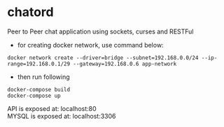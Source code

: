 # chatord
Peer to Peer chat application using sockets, curses and RESTFul
 
* for creating docker network, use command below:
```shell
docker network create --driver=bridge --subnet=192.168.0.0/24 --ip-range=192.168.0.1/29 --gateway=192.168.0.6 app-network
```

* then run following
```shell
docker-compose build
docker-compose up
```

API is exposed at: localhost:80  
MYSQL is exposed at: localhost:3306  
